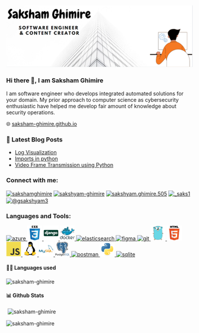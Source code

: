 
![Software Developer and Content Creator](https://github.com/saksham-ghimire/saksham-ghimire/blob/main/Screenshot_228.png)

### Hi there 👋, I am Saksham Ghimire

I am software engineer who develops integrated automated solutions for your domain. My prior approach to computer science as cybersecurity enthusiastic have helped me develop fair amount of knowledge about security operations.

🌐 [saksham-ghimire.github.io](https://saksham-ghimire.github.io/)

### 📕 Latest Blog Posts
<!-- BLOG-POST-LIST:START -->
- [Log Visualization](https://gsakshyam3.medium.com/log-visualization-2b029d53645a?source=rss-7bb029170d5e------2)
- [Imports in python](https://gsakshyam3.medium.com/imports-in-python-6e7025bf4ab2?source=rss-7bb029170d5e------2)
- [Video Frame Transmission using Python](https://gsakshyam3.medium.com/video-frame-transmission-using-python-5dd835b000f0?source=rss-7bb029170d5e------2)
<!-- BLOG-POST-LIST:END -->

<h3 align="left">Connect with me:</h3>
<p align="left">
<a href="https://dev.to/sakshamghimire" target="blank"><img align="center" src="https://cdn.jsdelivr.net/npm/simple-icons@3.0.1/icons/dev-dot-to.svg" alt="sakshamghimire" height="30" width="40" /></a>
<a href="https://linkedin.com/in/sakshyam-ghimire" target="blank"><img align="center" src="https://raw.githubusercontent.com/rahuldkjain/github-profile-readme-generator/master/src/images/icons/Social/linked-in-alt.svg" alt="sakshyam-ghimire" height="30" width="40" /></a>
<a href="https://fb.com/sakshyam.ghimire.505" target="blank"><img align="center" src="https://raw.githubusercontent.com/rahuldkjain/github-profile-readme-generator/master/src/images/icons/Social/facebook.svg" alt="sakshyam.ghimire.505" height="30" width="40" /></a>
<a href="https://instagram.com/_saks1" target="blank"><img align="center" src="https://raw.githubusercontent.com/rahuldkjain/github-profile-readme-generator/master/src/images/icons/Social/instagram.svg" alt="_saks1" height="30" width="40" /></a>
<a href="https://medium.com/@gsakshyam3" target="blank"><img align="center" src="https://raw.githubusercontent.com/rahuldkjain/github-profile-readme-generator/master/src/images/icons/Social/medium.svg" alt="@gsakshyam3" height="30" width="40" /></a>
</p>

<h3 align="left">Languages and Tools:</h3>
<p align="left"> <a href="https://azure.microsoft.com/en-in/" target="_blank"> <img src="https://www.vectorlogo.zone/logos/microsoft_azure/microsoft_azure-icon.svg" alt="azure" width="40" height="40"/> </a> <a href="https://www.w3schools.com/css/" target="_blank"> <img src="https://raw.githubusercontent.com/devicons/devicon/master/icons/css3/css3-original-wordmark.svg" alt="css3" width="40" height="40"/> </a> <a href="https://www.djangoproject.com/" target="_blank"> <img src="https://raw.githubusercontent.com/devicons/devicon/master/icons/django/django-original.svg" alt="django" width="40" height="40"/> </a> <a href="https://www.docker.com/" target="_blank"> <img src="https://raw.githubusercontent.com/devicons/devicon/master/icons/docker/docker-original-wordmark.svg" alt="docker" width="40" height="40"/> </a> <a href="https://www.elastic.co" target="_blank"> <img src="https://www.vectorlogo.zone/logos/elastic/elastic-icon.svg" alt="elasticsearch" width="40" height="40"/> </a> <a href="https://www.figma.com/" target="_blank"> <img src="https://www.vectorlogo.zone/logos/figma/figma-icon.svg" alt="figma" width="40" height="40"/> </a> <a href="https://git-scm.com/" target="_blank"> <img src="https://www.vectorlogo.zone/logos/git-scm/git-scm-icon.svg" alt="git" width="40" height="40"/> </a> <a href="https://golang.org" target="_blank"> <img src="https://raw.githubusercontent.com/devicons/devicon/master/icons/go/go-original.svg" alt="go" width="40" height="40"/> </a> <a href="https://www.w3.org/html/" target="_blank"> <img src="https://raw.githubusercontent.com/devicons/devicon/master/icons/html5/html5-original-wordmark.svg" alt="html5" width="40" height="40"/> </a> <a href="https://developer.mozilla.org/en-US/docs/Web/JavaScript" target="_blank"> <img src="https://raw.githubusercontent.com/devicons/devicon/master/icons/javascript/javascript-original.svg" alt="javascript" width="40" height="40"/> </a> <a href="https://www.linux.org/" target="_blank"> <img src="https://raw.githubusercontent.com/devicons/devicon/master/icons/linux/linux-original.svg" alt="linux" width="40" height="40"/> </a> <a href="https://www.mysql.com/" target="_blank"> <img src="https://raw.githubusercontent.com/devicons/devicon/master/icons/mysql/mysql-original-wordmark.svg" alt="mysql" width="40" height="40"/> </a> <a href="https://www.postgresql.org" target="_blank"> <img src="https://raw.githubusercontent.com/devicons/devicon/master/icons/postgresql/postgresql-original-wordmark.svg" alt="postgresql" width="40" height="40"/> </a> <a href="https://postman.com" target="_blank"> <img src="https://www.vectorlogo.zone/logos/getpostman/getpostman-icon.svg" alt="postman" width="40" height="40"/> </a> <a href="https://www.python.org" target="_blank"> <img src="https://raw.githubusercontent.com/devicons/devicon/master/icons/python/python-original.svg" alt="python" width="40" height="40"/> </a> <a href="https://www.sqlite.org/" target="_blank"> <img src="https://www.vectorlogo.zone/logos/sqlite/sqlite-icon.svg" alt="sqlite" width="40" height="40"/> </a> </p>

#### 👨‍💻 Languages used
<p><img align="center" src="https://github-readme-stats.vercel.app/api/top-langs?username=saksham-ghimire&show_icons=true&locale=en&layout=compact" alt="saksham-ghimire" /></p> 

#### 📊 Github Stats
<p>&nbsp;<img align="center" src="https://github-readme-stats.vercel.app/api?username=saksham-ghimire&show_icons=true&locale=en" alt="saksham-ghimire" /></p>

<p><img align="center" src="https://github-readme-streak-stats.herokuapp.com/?user=saksham-ghimire&" alt="saksham-ghimire" /></p>
<!--
**saksham-ghimire/saksham-ghimire** is a ✨ _special_ ✨ repository because its `README.md` (this file) appears on your GitHub profile.

Here are some ideas to get you started:

- 🔭 I’m currently working on ...
- 🌱 I’m currently learning ...
- 👯 I’m looking to collaborate on ...
- 🤔 I’m looking for help with ...
- 💬 Ask me about ...
- 📫 How to reach me: ...
- 😄 Pronouns: ...
- ⚡ Fun fact: ...
-->
